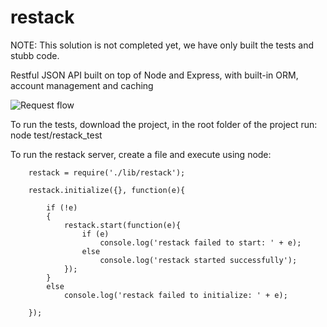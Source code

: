 restack
=======

NOTE: This solution is not completed yet, we have only built the tests and stubb code.

Restful JSON API built on top of Node and Express, with built-in ORM, account management and caching

![Request flow](https://github.com/southbite/restack/blob/master/doc/stack-flow.jpg?raw=true)

To run the tests, download the project, in the root folder of the project run: node test/restack_test

To run the restack server, create a file and execute using node:

```
	restack = require('./lib/restack');
	
	restack.initialize({}, function(e){
	  
		if (!e)
		{
			restack.start(function(e){
				if (e)
					console.log('restack failed to start: ' + e);
				else
					console.log('restack started successfully');
			});
		}
		else
			console.log('restack failed to initialize: ' + e);
		
	});
```



